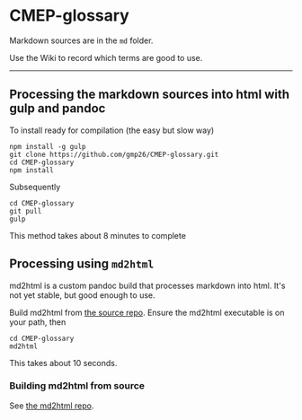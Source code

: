 CMEP-glossary
=============

Markdown sources are in the `md` folder.

Use the Wiki to record which terms are good to use.

* * *

Processing the markdown sources into html with gulp and pandoc 
---

To install ready for compilation (the easy but slow way)
```
npm install -g gulp
git clone https://github.com/gmp26/CMEP-glossary.git
cd CMEP-glossary
npm install
```

Subsequently
```
cd CMEP-glossary
git pull
gulp
```
This method takes about 8 minutes to complete

Processing using `md2html`
---

md2html is a custom pandoc build that processes markdown into html.
It's not yet stable, but good enough to use. 

Build md2html from [the source repo](https://github.com/gmp26/md2html).
Ensure the md2html executable is on your path, then
```
cd CMEP-glossary
md2html
```
This takes about 10 seconds.

### Building md2html from source

See [the md2html repo](https://github.com/gmp26/md2html).
